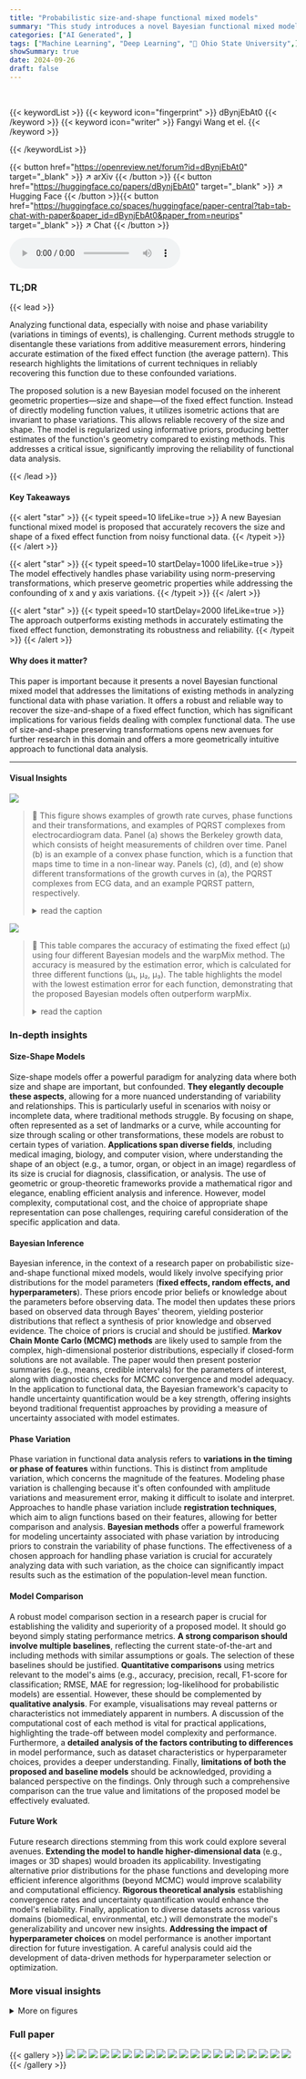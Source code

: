 ```yaml
---
title: "Probabilistic size-and-shape functional mixed models"
summary: "This study introduces a novel Bayesian functional mixed model that reliably recovers the size and shape of fixed effects from noisy functional data with phase variability, outperforming current state-..."
categories: ["AI Generated", ]
tags: ["Machine Learning", "Deep Learning", "🏢 Ohio State University",]
showSummary: true
date: 2024-09-26
draft: false
---
```


<br>

{{< keywordList >}}
{{< keyword icon="fingerprint" >}} dBynjEbAt0 {{< /keyword >}}
{{< keyword icon="writer" >}} Fangyi Wang et el. {{< /keyword >}}
 
{{< /keywordList >}}

{{< button href="https://openreview.net/forum?id=dBynjEbAt0" target="_blank" >}}
↗ arXiv
{{< /button >}}
{{< button href="https://huggingface.co/papers/dBynjEbAt0" target="_blank" >}}
↗ Hugging Face
{{< /button >}}{{< button href="https://huggingface.co/spaces/huggingface/paper-central?tab=tab-chat-with-paper&paper_id=dBynjEbAt0&paper_from=neurips" target="_blank" >}}
↗ Chat
{{< /button >}}




<audio controls>
    <source src="https://ai-paper-reviewer.com/dBynjEbAt0/podcast.wav" type="audio/wav">
    Your browser does not support the audio element.
</audio>


### TL;DR


{{< lead >}}

Analyzing functional data, especially with noise and phase variability (variations in timings of events), is challenging. Current methods struggle to disentangle these variations from additive measurement errors, hindering accurate estimation of the fixed effect function (the average pattern).  This research highlights the limitations of current techniques in reliably recovering this function due to these confounded variations. 

The proposed solution is a new Bayesian model focused on the inherent geometric properties—size and shape—of the fixed effect function. Instead of directly modeling function values, it utilizes isometric actions that are invariant to phase variations. This allows reliable recovery of the size and shape. The model is regularized using informative priors, producing better estimates of the function's geometry compared to existing methods. This addresses a critical issue, significantly improving the reliability of functional data analysis.

{{< /lead >}}


#### Key Takeaways

{{< alert "star" >}}
{{< typeit speed=10 lifeLike=true >}} A new Bayesian functional mixed model is proposed that accurately recovers the size and shape of a fixed effect function from noisy functional data. {{< /typeit >}}
{{< /alert >}}

{{< alert "star" >}}
{{< typeit speed=10 startDelay=1000 lifeLike=true >}} The model effectively handles phase variability using norm-preserving transformations, which preserve geometric properties while addressing the confounding of x and y axis variations. {{< /typeit >}}
{{< /alert >}}

{{< alert "star" >}}
{{< typeit speed=10 startDelay=2000 lifeLike=true >}} The approach outperforms existing methods in accurately estimating the fixed effect function, demonstrating its robustness and reliability. {{< /typeit >}}
{{< /alert >}}

#### Why does it matter?
This paper is important because it presents a novel Bayesian functional mixed model that addresses the limitations of existing methods in analyzing functional data with phase variation.  It offers a robust and reliable way to recover the size-and-shape of a fixed effect function, which has significant implications for various fields dealing with complex functional data. The use of size-and-shape preserving transformations opens new avenues for further research in this domain and offers a more geometrically intuitive approach to functional data analysis.

------
#### Visual Insights



![](https://ai-paper-reviewer.com/dBynjEbAt0/figures_1_1.jpg)

> 🔼 This figure shows examples of growth rate curves, phase functions and their transformations, and examples of PQRST complexes from electrocardiogram data. Panel (a) shows the Berkeley growth data, which consists of height measurements of children over time. Panel (b) is an example of a convex phase function, which is a function that maps time to time in a non-linear way. Panels (c), (d), and (e) show different transformations of the growth curves in (a), the PQRST complexes from ECG data, and an example PQRST pattern, respectively.
> <details>
> <summary>read the caption</summary>
> Figure 1: (a) Berkeley growth rate curves. (b) Convex phase function γ. (c) One example function f from (a) (blue) transformed by value-preserving action foγ (red) and norm-preserving action (for)√y (yellow). Here, foy has the same classical notion of shape as f, whereas (for)√y has the same size-and-shape as f as described in Section 2. (d) PQRST complexes. (e) PQRST pattern: P wave (first max), QRS complex (sharp min-max-min) and T wave (last max) [Pham et al., 2023].
> </details>





![](https://ai-paper-reviewer.com/dBynjEbAt0/tables_7_1.jpg)

> 🔼 This table compares the accuracy of estimating the fixed effect (μ) using four different Bayesian models and the warpMix method.  The accuracy is measured by the estimation error, which is calculated for three different functions (μ₁, μ₂, μ₃). The table highlights the model with the lowest estimation error for each function, demonstrating that the proposed Bayesian models often outperform warpMix.
> <details>
> <summary>read the caption</summary>
> Table 1: Comparison of fixed effect estimation accuracy based on posterior mean from proposed Bayesian models and warpMix estimate. Smallest estimation errors are highlighted in bold.
> </details>





### In-depth insights


#### Size-Shape Models
Size-shape models offer a powerful paradigm for analyzing data where both size and shape are important, but confounded.  **They elegantly decouple these aspects**, allowing for a more nuanced understanding of variability and relationships.  This is particularly useful in scenarios with noisy or incomplete data, where traditional methods struggle.  By focusing on shape, often represented as a set of landmarks or a curve, while accounting for size through scaling or other transformations, these models are robust to certain types of variation.  **Applications span diverse fields**, including medical imaging, biology, and computer vision, where understanding the shape of an object (e.g., a tumor, organ, or object in an image) regardless of its size is crucial for diagnosis, classification, or analysis. The use of geometric or group-theoretic frameworks provide a mathematical rigor and elegance, enabling efficient analysis and inference.  However, model complexity, computational cost, and the choice of appropriate shape representation can pose challenges, requiring careful consideration of the specific application and data.

#### Bayesian Inference
Bayesian inference, in the context of a research paper on probabilistic size-and-shape functional mixed models, would likely involve specifying prior distributions for the model parameters (**fixed effects, random effects, and hyperparameters**).  These priors encode prior beliefs or knowledge about the parameters before observing data. The model then updates these priors based on observed data through Bayes' theorem, yielding posterior distributions that reflect a synthesis of prior knowledge and observed evidence. The choice of priors is crucial and should be justified.  **Markov Chain Monte Carlo (MCMC) methods** are likely used to sample from the complex, high-dimensional posterior distributions, especially if closed-form solutions are not available.  The paper would then present posterior summaries (e.g., means, credible intervals) for the parameters of interest, along with diagnostic checks for MCMC convergence and model adequacy. In the application to functional data, the Bayesian framework's capacity to handle uncertainty quantification would be a key strength, offering insights beyond traditional frequentist approaches by providing a measure of uncertainty associated with model estimates.

#### Phase Variation
Phase variation in functional data analysis refers to **variations in the timing or phase of features** within functions.  This is distinct from amplitude variation, which concerns the magnitude of the features.  Modeling phase variation is challenging because it's often confounded with amplitude variations and measurement error, making it difficult to isolate and interpret.  Approaches to handle phase variation include **registration techniques**, which aim to align functions based on their features, allowing for better comparison and analysis.  **Bayesian methods** offer a powerful framework for modeling uncertainty associated with phase variation by introducing priors to constrain the variability of phase functions.  The effectiveness of a chosen approach for handling phase variation is crucial for accurately analyzing data with such variation, as the choice can significantly impact results such as the estimation of the population-level mean function.

#### Model Comparison
A robust model comparison section in a research paper is crucial for establishing the validity and superiority of a proposed model.  It should go beyond simply stating performance metrics.  **A strong comparison should involve multiple baselines**, reflecting the current state-of-the-art and including methods with similar assumptions or goals.  The selection of these baselines should be justified.  **Quantitative comparisons** using metrics relevant to the model's aims (e.g., accuracy, precision, recall, F1-score for classification; RMSE, MAE for regression; log-likelihood for probabilistic models) are essential.  However, these should be complemented by **qualitative analysis**.  For example, visualisations may reveal patterns or characteristics not immediately apparent in numbers.  A discussion of the computational cost of each method is vital for practical applications, highlighting the trade-off between model complexity and performance.  Furthermore, a **detailed analysis of the factors contributing to differences** in model performance, such as dataset characteristics or hyperparameter choices, provides a deeper understanding.  Finally,  **limitations of both the proposed and baseline models** should be acknowledged, providing a balanced perspective on the findings.  Only through such a comprehensive comparison can the true value and limitations of the proposed model be effectively evaluated.

#### Future Work
Future research directions stemming from this work could explore several avenues.  **Extending the model to handle higher-dimensional data** (e.g., images or 3D shapes) would broaden its applicability.  Investigating alternative prior distributions for the phase functions and developing more efficient inference algorithms (beyond MCMC) would improve scalability and computational efficiency.  **Rigorous theoretical analysis** establishing convergence rates and uncertainty quantification would enhance the model's reliability.  Finally, application to diverse datasets across various domains (biomedical, environmental, etc.) will demonstrate the model's generalizability and uncover new insights.  **Addressing the impact of hyperparameter choices** on model performance is another important direction for future investigation.  A careful analysis could aid the development of data-driven methods for hyperparameter selection or optimization.


### More visual insights

<details>
<summary>More on figures
</summary>


![](https://ai-paper-reviewer.com/dBynjEbAt0/figures_6_1.jpg)

> 🔼 This figure shows the results of a simulation study using two different prior models for phase functions (PM1 and PM2).  Panel (a) displays the simulated data. Panel (b) compares the estimation of the fixed effect function μ using the proposed Bayesian model (posterior samples and mean) and the warpMix model. Panels (c) and (d) show the posterior distributions of the variance parameters σ² and σe². Finally, panel (e) presents the estimation results for a randomly chosen phase function.
> <details>
> <summary>read the caption</summary>
> Figure 2: Row 1: Phase functions from PM1. Row 2: Phase functions from PM2. (a) Simulated data (n = 30). (b) Estimation of μ: ground truth (black), posterior samples (blue), posterior mean (red), warpMix esimate (yellow). (c)&(d) Histograms of posterior samples for σ² and σ², respectively (posterior mean in red; ground truth in black). (e) Estimation of phase function for a randomly chosen observation: ground truth (black), posterior samples (blue), posterior mean (red).
> </details>



![](https://ai-paper-reviewer.com/dBynjEbAt0/figures_7_1.jpg)

> 🔼 This figure compares the estimation results of the proposed Bayesian model (Model 2-B) and the warpMix method for three different fixed effect functions (μ₁, μ₂, μ₃).  The ground truth function is shown in black, the centered posterior samples from the Bayesian model are shown in blue, the centered posterior mean is shown in red, and the warpMix estimate is shown in yellow.  The figure visually demonstrates the effectiveness of the proposed Bayesian model in capturing the properties of the fixed effect functions, especially in comparison to the warpMix method.
> <details>
> <summary>read the caption</summary>
> Figure 3: Comparison of estimation results based on Model 2-B and warpMix for (a) μ₁, (b) μ2 and (c) μ3. In each panel, we show the ground truth (black), centered posterior samples (blue), centered posterior mean (red), and warpMix estimate (yellow).
> </details>



![](https://ai-paper-reviewer.com/dBynjEbAt0/figures_8_1.jpg)

> 🔼 This figure shows the results of applying the proposed Bayesian model to the Berkeley growth data and PQRST complexes. The first row shows the results for the Berkeley growth data, while the second row shows the results for the PQRST complexes. The figure includes plots of the posterior samples and posterior mean of μ, histograms of the posterior samples of σ² and σe, a plot of the posterior samples and mean of the phase function for a randomly chosen observation, and a plot showing the observation corresponding to the phase function along with rotated posterior samples of μ. The warpMix model was unable to yield an estimate of μ for the PQRST data.
> <details>
> <summary>read the caption</summary>
> Figure 4: Estimation results for Berkeley data (row 1) and PQRST complexes (row 2). (a) Posterior samples (blue) and posterior mean (red) of μ, and warpMix estimate (yellow). The warpMix model was unable to yield an estimate of μ for PQRST data. (b)&(c) Histograms of posterior samples for σ² and σ², respectively (posterior mean in red). (d) Posterior samples (blue) and mean (red) of phase function for a randomly chosen observation. (e) Observation corresponding to (d) (black) with rotated posterior samples of μ (blue).
> </details>



![](https://ai-paper-reviewer.com/dBynjEbAt0/figures_13_1.jpg)

> 🔼 This figure compares the value-preserving and norm-preserving actions on a set of basis functions.  Panel (a) shows an example phase function. Panels (b), (c), and (d) show six modified Fourier basis functions, the same functions after the value-preserving transformation, and the same functions after the norm-preserving transformation, respectively. Panel (e) illustrates how these transformations affect a function formed from a linear combination of these basis functions. The norm-preserving transformation creates a function with a different shape, while the value-preserving transformation mostly shifts or scales the function, preserving the overall shape.
> <details>
> <summary>read the caption</summary>
> Figure 5: (a) Phase function. (b) Six modified Fourier basis functions. (c) The same basis functions as in (b) after value preserving action using phase function in (a). (d) Same as (c), but using norm-preserving action. (e) Function formed using the same linear combination of basis functions in (b) (blue), (c) (red) and (d) (yellow).
> </details>



![](https://ai-paper-reviewer.com/dBynjEbAt0/figures_13_2.jpg)

> 🔼 This figure shows the average residual error when projecting the Berkeley growth data onto modified Fourier basis functions. The blue line represents the average residual when only projecting onto the basis functions. The red line shows the average residual when additionally performing optimization over the phase functions using the norm-preserving action.  The results demonstrate that including the norm-preserving action significantly reduces the residual, especially when a small number of basis functions are used.
> <details>
> <summary>read the caption</summary>
> Figure 6: Average residual of (i) projection onto modified Fourier basis functions (blue), and (ii) projection followed by optimization over Γ under norm-preserving action (red).
> </details>



![](https://ai-paper-reviewer.com/dBynjEbAt0/figures_18_1.jpg)

> 🔼 This figure displays MCMC diagnostic plots for all model parameters, including the fixed-effect coefficients, error variance, variance of size-and-shape altering random effects, and the size-and-shape preserving random effect (phase function).  It shows trace plots for four different datasets: two simulated datasets and two real-world datasets (Berkeley growth data and PQRST complexes). The plots illustrate the convergence of the MCMC algorithm towards the stationary posterior distribution for each parameter, comparing the posterior mean to the ground truth where applicable.
> <details>
> <summary>read the caption</summary>
> Figure 7: Row 1: Simulated data - row 1 in Figure 2 in Section 4.1. Row 2: Simulated data - row 2 in Figure 2 in Section 4.1. Row 3: Berkeley - row 1 in Figure 4 in Section 4.2. Row 4: PQRST - row 2 in Figure 4 in Section 4.2. Trace plots for the (a)&(b) first two fixed effect coefficients in a, respectively, (c) error process variance σ², (d) variance of size-and-shape altering random effect σ², and (e) size-and-shape preserving random effect (phase function) for a randomly chosen observation. Ground truth and posterior mean are marked in black and red, respectively.
> </details>



![](https://ai-paper-reviewer.com/dBynjEbAt0/figures_19_1.jpg)

> 🔼 This figure compares the results of the proposed Bayesian model and the warpMix model for five real-world datasets.  Each dataset's raw data is shown, followed by the estimated posterior mean and 95% credible interval of the fixed effect function (μ) using both Prior Models 1 and 2 for the phase functions. The warpMix estimate of μ is also included for comparison. The figure illustrates how well the Bayesian model recovers the underlying patterns in the data, even with variations in magnitude and timing.
> <details>
> <summary>read the caption</summary>
> Figure 11: Estimation results for the pinch force, respiration, gait, signature acceleration and gene expression datasets (top to bottom). (a) Data. (b)&(c) Centered posterior mean (black) and 95% credible interval (dashed blue) for μ when Prior Models 1 and 2 are used for phase functions, respectively. (d) warpMix estimate.
> </details>



![](https://ai-paper-reviewer.com/dBynjEbAt0/figures_20_1.jpg)

> 🔼 Figure 2 presents the results of applying the proposed Bayesian model to simulated data. The first row shows results for the first prior model (PM1) while the second row shows results for the second prior model (PM2). Panel (a) shows the simulated data. Panel (b) compares the estimated fixed-effect function (μ) to the ground truth showing the posterior samples and mean, as well as the estimate from the warpMix method. Panels (c) and (d) show the posterior distributions for the variance parameters and their means. Finally, panel (e) shows the estimation results for the phase function for a randomly chosen observation.
> <details>
> <summary>read the caption</summary>
> Figure 2: Row 1: Phase functions from PM1. Row 2: Phase functions from PM2. (a) Simulated data (n = 30). (b) Estimation of μ: ground truth (black), posterior samples (blue), posterior mean (red), warpMix esimate (yellow). (c)&(d) Histograms of posterior samples for σ² and σ², respectively (posterior mean in red; ground truth in black). (e) Estimation of phase function for a randomly chosen observation: ground truth (black), posterior samples (blue), posterior mean (red).
> </details>



![](https://ai-paper-reviewer.com/dBynjEbAt0/figures_22_1.jpg)

> 🔼 This figure shows the estimation results of the proposed Bayesian model for five real datasets. The first row shows the raw data for each dataset. The second and third rows show the posterior mean and 95% credible interval of the size-and-shape of μ for the models using Prior Model 1 and Prior Model 2, respectively. The last row shows the results of warpMix model. The results demonstrate that the proposed model can effectively recover the size-and-shape of μ in various real datasets. 
> <details>
> <summary>read the caption</summary>
> Figure 11: Estimation results for the pinch force, respiration, gait, signature acceleration and gene expression datasets (top to bottom). (a) Data. (b)&(c) Centered posterior mean (black) and 95% credible interval (dashed blue) for μ when Prior Models 1 and 2 are used for phase functions, respectively. (d) warpMix estimate.
> </details>



</details>






### Full paper

{{< gallery >}}
<img src="https://ai-paper-reviewer.com/dBynjEbAt0/1.png" class="grid-w50 md:grid-w33 xl:grid-w25" />
<img src="https://ai-paper-reviewer.com/dBynjEbAt0/2.png" class="grid-w50 md:grid-w33 xl:grid-w25" />
<img src="https://ai-paper-reviewer.com/dBynjEbAt0/3.png" class="grid-w50 md:grid-w33 xl:grid-w25" />
<img src="https://ai-paper-reviewer.com/dBynjEbAt0/4.png" class="grid-w50 md:grid-w33 xl:grid-w25" />
<img src="https://ai-paper-reviewer.com/dBynjEbAt0/5.png" class="grid-w50 md:grid-w33 xl:grid-w25" />
<img src="https://ai-paper-reviewer.com/dBynjEbAt0/6.png" class="grid-w50 md:grid-w33 xl:grid-w25" />
<img src="https://ai-paper-reviewer.com/dBynjEbAt0/7.png" class="grid-w50 md:grid-w33 xl:grid-w25" />
<img src="https://ai-paper-reviewer.com/dBynjEbAt0/8.png" class="grid-w50 md:grid-w33 xl:grid-w25" />
<img src="https://ai-paper-reviewer.com/dBynjEbAt0/9.png" class="grid-w50 md:grid-w33 xl:grid-w25" />
<img src="https://ai-paper-reviewer.com/dBynjEbAt0/10.png" class="grid-w50 md:grid-w33 xl:grid-w25" />
<img src="https://ai-paper-reviewer.com/dBynjEbAt0/11.png" class="grid-w50 md:grid-w33 xl:grid-w25" />
<img src="https://ai-paper-reviewer.com/dBynjEbAt0/12.png" class="grid-w50 md:grid-w33 xl:grid-w25" />
<img src="https://ai-paper-reviewer.com/dBynjEbAt0/13.png" class="grid-w50 md:grid-w33 xl:grid-w25" />
<img src="https://ai-paper-reviewer.com/dBynjEbAt0/14.png" class="grid-w50 md:grid-w33 xl:grid-w25" />
<img src="https://ai-paper-reviewer.com/dBynjEbAt0/15.png" class="grid-w50 md:grid-w33 xl:grid-w25" />
<img src="https://ai-paper-reviewer.com/dBynjEbAt0/16.png" class="grid-w50 md:grid-w33 xl:grid-w25" />
<img src="https://ai-paper-reviewer.com/dBynjEbAt0/17.png" class="grid-w50 md:grid-w33 xl:grid-w25" />
<img src="https://ai-paper-reviewer.com/dBynjEbAt0/18.png" class="grid-w50 md:grid-w33 xl:grid-w25" />
<img src="https://ai-paper-reviewer.com/dBynjEbAt0/19.png" class="grid-w50 md:grid-w33 xl:grid-w25" />
<img src="https://ai-paper-reviewer.com/dBynjEbAt0/20.png" class="grid-w50 md:grid-w33 xl:grid-w25" />
{{< /gallery >}}